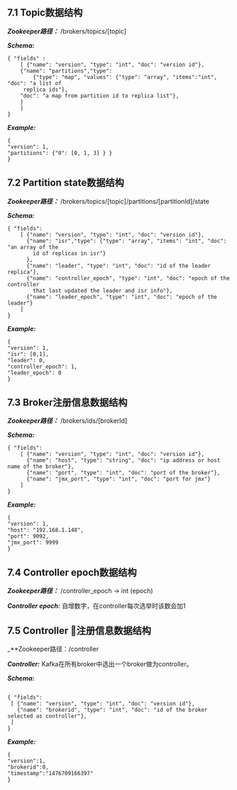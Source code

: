 ## **7.1 Topic数据结构**

_**Zookeeper路径：**_ \/brokers\/topics\/\[topic\]

_**Schema:**_

```
{ "fields" :
    [ {"name": "version", "type": "int", "doc": "version id"},
    {"name": "partitions","type": 
        {"type": "map", "values": {"type": "array", "items":"int", "doc": "a list of
     replica ids"},
    "doc": "a map from partition id to replica list"},
    }
    ]
}
```

_**Example:**_

```
{
"version": 1,
"partitions": {"0": [0, 1, 3] } }
}
```

## **7.2 Partition state数据结构**

_**Zookeeper路径：**_ \/brokers\/topics\/\[topic\]\/partitions\/\[partitionId\]\/state

_**Schema:**_
```
{ "fields":
    [ {"name": "version", "type": "int", "doc": "version id"},
      {"name": "isr","type": {"type": "array", "items": "int", "doc": "an array of the 
        id of replicas in isr"}
      },
      {"name": "leader", "type": "int", "doc": "id of the leader replica"},
      {"name": "controller_epoch", "type": "int", "doc": "epoch of the controller 
        that last updated the leader and isr info"},
      {"name": "leader_epoch", "type": "int", "doc": "epoch of the leader"}
    ]
}
```
_**Example:**_
```
{
"version": 1,
"isr": [0,1],
"leader": 0,
"controller_epoch": 1,
"leader_epoch": 0
}
```

## **7.3 Broker注册信息数据结构**

_**Zookeeper路径：**_ /brokers/ids/[brokerId]

_**Schema:**_

```
{ "fields":
    [ {"name": "version", "type": "int", "doc": "version id"},
      {"name": "host", "type": "string", "doc": "ip address or host name of the broker"},
      {"name": "port", "type": "int", "doc": "port of the broker"},
      {"name": "jmx_port", "type": "int", "doc": "port for jmx"}
    ]
}
```
_**Example:**_

```
{
"version": 1,
"host": "192.168.1.148",
"port": 9092,
"jmx_port": 9999
}
```

## **7.4 Controller epoch数据结构**
_**Zookeeper路径：**_ /controller_epoch -> int (epoch)

***Controller epoch:*** 自增数字，在controller每次选举时该数会加1

## **7.5 Controller 注册信息数据结构**
_**Zookeeper路径：/controller 

***Controller:*** Kafka在所有broker中选出一个broker做为controller。

_**Schema:**_

```

{ "fields":
 [ {"name": "version", "type": "int", "doc": "version id"},
   {"name": "brokerid", "type": "int", "doc": "id of the broker selected as controller"},
 ]
}

```

_**Example:**_
```
{
"version":1,
"brokerid":0,
"timestamp":"1476709166397"
}
```





